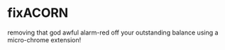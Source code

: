# fixACORN
removing that god awful alarm-red off your outstanding balance using a micro-chrome extension!
